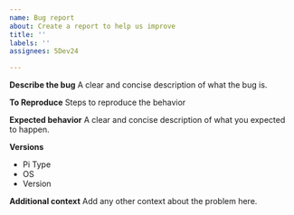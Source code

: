 ```yaml
---
name: Bug report
about: Create a report to help us improve
title: ''
labels: ''
assignees: 5Dev24

---
```


**Describe the bug**
A clear and concise description of what the bug is.

**To Reproduce**
Steps to reproduce the behavior

**Expected behavior**
A clear and concise description of what you expected to happen.

**Versions**
- Pi Type
- OS
- Version

**Additional context**
Add any other context about the problem here.
